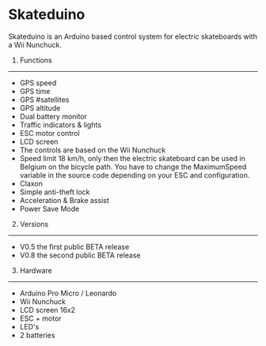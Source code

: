 Skateduino
==========

Skateduino is an Arduino based control system for electric skateboards with a Wii Nunchuck.

1. Functions
------------
* GPS speed
* GPS time
* GPS #satellites
* GPS altitude
* Dual battery monitor
* Traffic indicators & lights
* ESC motor control
* LCD screen
* The controls are based on the Wii Nunchuck
* Speed limit 18 km/h, only then the electric skateboard can be used in Belgium on the bicycle path. You have to change the MaximumSpeed variable in the source code depending on your ESC and configuration.
* Claxon
* Simple anti-theft lock
* Acceleration & Brake assist
* Power Save Mode

2. Versions
-----------
* V0.5 the first public BETA release
* V0.8 the second public BETA release

3. Hardware
-----------
* Arduino Pro Micro / Leonardo
* Wii Nunchuck
* LCD screen 16x2
* ESC + motor
* LED's
* 2 batteries
